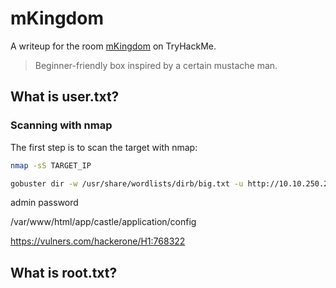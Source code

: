 # mKingdom

A writeup for the room [mKingdom](https://tryhackme.com/r/room/mkingdom) on TryHackMe.

> Beginner-friendly box inspired by a certain mustache man.

<!-- <Image src={require("./logo.webp").default} height="256" /> -->

## What is user.txt?

### Scanning with nmap

The first step is to scan the target with nmap:

```sh
nmap -sS TARGET_IP
```

```sh
gobuster dir -w /usr/share/wordlists/dirb/big.txt -u http://10.10.250.210:85
```

admin password

/var/www/html/app/castle/application/config

https://vulners.com/hackerone/H1:768322

## What is root.txt?
